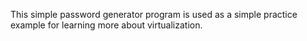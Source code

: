 This simple password generator program is used as a simple practice example for learning more about virtualization.
